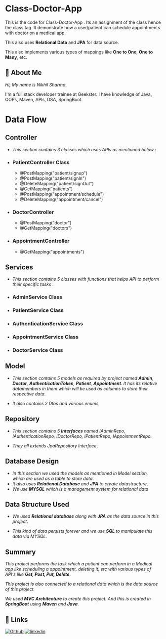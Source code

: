 
# Class-Doctor-App


This is the code for Class-Doctor-App . Its an assignment of the class hence the class tag. It demonstrate how a user/patient can schedule appointments with doctor on a medical app.

This also uses **Relational Data** and **JPA** for data source.

This also implements various types of mappings like **One to One**, **One to Many**, etc.



## 🚀 About Me
*Hi, My name is Nikhil Sharma*,

I'm a full stack developer trainee at Geekster. I have knowledge of Java, OOPs, Maven, APIs, DSA, SpringBoot.


# Data Flow

## Controller
-   *This section contains 3 classes which uses APIs as mentioned below* :

* ### PatientController Class

    * @PostMapping("patient/signup")
    * @PostMapping("patient/signIn")
    * @DeleteMapping("patient/signOut")
    * @GetMapping("patients")
    * @PostMapping("appointment/schedule")
    * @DeleteMapping("appointment/cancel")

* ### DoctorController

    * @PostMapping("doctor")
    * @GetMapping("doctors")

* ### AppointmentController

    * @GetMapping("appointments")

## Services
-  *This section contains 5 classes with functions that helps API to perform their specific tasks* : 


* ### AdminService Class
    
* ### PatientService Class

* ### AuthenticationService Class

* ### AppointmentService Class

* ### DoctorService Class


## Model
- *This section contains 5 models as required by project named **Admin**, **Doctor**, **AuthenticationToken**, **Patient**, **Appointment**. It has its relative datamembers in them which will be used as columns to store their respective data*.

- *It also contains 2 Dtos and various enums*

##  Repository
- *This section contains 5 **Interfaces** named IAdminRepo, IAuthenticationRepo, IDoctorRepo, IPatientRepo, IAppointmentRepo.*

- *They all extends JpaRepository Interface*.


## Database Design
- *In this section we used the models as mentioned in Model section, which are used as a table to store data*.
- *It also uses **Relational Database** and **JPA** to create datastructure*.
- *We use **MYSQL** which is a management system for relational data*

## Data Structure Used

- *We used **Relational database** along with **JPA** as the data source in this project*.

- *This kind of data persists forever and we use **SQL** to manipulate this data via MYSQL.*

## Summary

*This project performs the task which a patient can perform in a Medical app like scheduling a appointment, deleting it, etc with various types of API's like **Get, Post, Put, Delete***.

*This project is also connected to a relational data which is the data source of this project.*

*We used **MVC Architecture** to create this project. 
And this is created in **SpringBoot** using **Maven** and **Java**.*


## 🔗 Links
[![Github](https://img.shields.io/badge/Github-000?style=for-the-badge&logo=ko-fi&logoColor=white)](https://github.com/Nikhil-Sharma-CS)
[![linkedin](https://img.shields.io/badge/linkedin-0A66C2?style=for-the-badge&logo=linkedin&logoColor=white)](https://www.linkedin.com/in/nikhil-sharma-cse)


